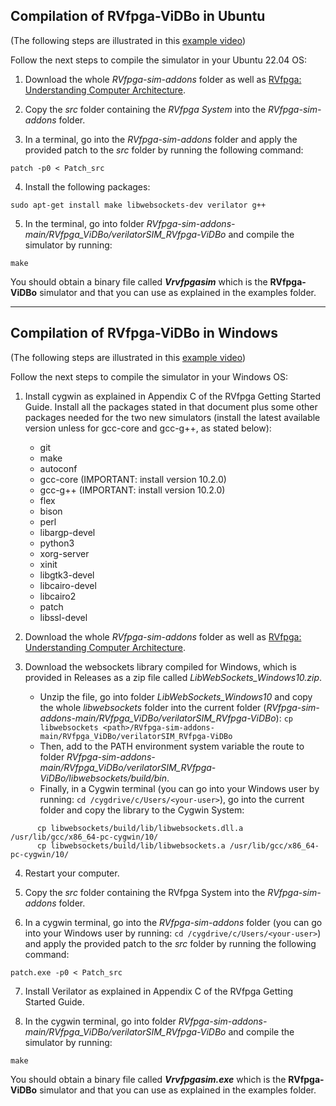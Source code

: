 ## **Compilation of RVfpga-ViDBo in Ubuntu**

(The following steps are illustrated in this [example video](https://drive.google.com/file/d/1k2nV0DwbfJ-FskXy-967qKRxBtgQzVX2/view?usp=sharing))

Follow the next steps to compile the simulator in your Ubuntu 22.04 OS:

1. Download the whole *RVfpga-sim-addons* folder as well as [RVfpga: Understanding Computer Architecture](https://university.imgtec.com/rvfpga-download-page-en/).

2. Copy the *src* folder containing the *RVfpga System* into the *RVfpga-sim-addons* folder.

3. In a terminal, go into the *RVfpga-sim-addons* folder and apply the provided patch to the *src* folder by running the following command:

```
patch -p0 < Patch_src
```

4. Install the following packages: 

```
sudo apt-get install make libwebsockets-dev verilator g++
```

5. In the terminal, go into folder *RVfpga-sim-addons-main/RVfpga_ViDBo/verilatorSIM_RVfpga-ViDBo* and compile the simulator by running:

```
make
```

You should obtain a binary file called ***Vrvfpgasim*** which is the **RVfpga-ViDBo** simulator and that you can use as explained in the examples folder.

___

## **Compilation of RVfpga-ViDBo in Windows**

(The following steps are illustrated in this [example video](https://drive.google.com/file/d/1nVsdJnBaPgrEnqjsRWPUYbjo1tNXbUu_/view?usp=sharing))

Follow the next steps to compile the simulator in your Windows OS:

1. Install cygwin as explained in Appendix C of the RVfpga Getting Started Guide. Install all the packages stated in that document plus some other packages needed for the two new simulators (install the latest available version unless for gcc-core and gcc-g++, as stated below):

    * git
    * make 
    * autoconf
    * gcc-core (IMPORTANT: install version 10.2.0)
    * gcc-g++ (IMPORTANT: install version 10.2.0)
    * flex
    * bison
    * perl
    * libargp-devel
    * python3
    * xorg-server
    * xinit
    * libgtk3-devel
    * libcairo-devel
    * libcairo2
    * patch
    * libssl-devel

2. Download the whole *RVfpga-sim-addons* folder as well as [RVfpga: Understanding Computer Architecture](https://university.imgtec.com/rvfpga-download-page-en/).

3. Download the websockets library compiled for Windows, which is provided in Releases as a zip file called *LibWebSockets_Windows10.zip*. 
   - Unzip the file, go into folder *LibWebSockets_Windows10* and copy the whole *libwebsockets* folder into the current folder (*RVfpga-sim-addons-main/RVfpga_ViDBo/verilatorSIM_RVfpga-ViDBo*): ```cp libwebsockets <path>/RVfpga-sim-addons-main/RVfpga_ViDBo/verilatorSIM_RVfpga-ViDBo```
   - Then, add to the PATH environment system variable the route to folder *RVfpga-sim-addons-main/RVfpga_ViDBo/verilatorSIM_RVfpga-ViDBo/libwebsockets/build/bin*.
   - Finally, in a Cygwin terminal (you can go into your Windows user by running: ``` cd /cygdrive/c/Users/<your-user> ```), go into the current folder and copy the library to the Cygwin System:

```
      cp libwebsockets/build/lib/libwebsockets.dll.a /usr/lib/gcc/x86_64-pc-cygwin/10/
      cp libwebsockets/build/lib/libwebsockets.a /usr/lib/gcc/x86_64-pc-cygwin/10/
```


4. Restart your computer.

5. Copy the *src* folder containing the RVfpga System into the *RVfpga-sim-addons* folder.

6. In a cygwin terminal, go into the *RVfpga-sim-addons* folder (you can go into your Windows user by running: ``` cd /cygdrive/c/Users/<your-user> ```) and apply the provided patch to the *src* folder by running the following command:

```
patch.exe -p0 < Patch_src
```

7. Install Verilator as explained in Appendix C of the RVfpga Getting Started Guide.


8. In the cygwin terminal, go into folder *RVfpga-sim-addons-main/RVfpga_ViDBo/verilatorSIM_RVfpga-ViDBo* and compile the simulator by running:

```
make
```

You should obtain a binary file called ***Vrvfpgasim.exe*** which is the **RVfpga-ViDBo** simulator and that you can use as explained in the examples folder.
